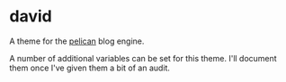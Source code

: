 david
=====

A theme for the [pelican](https://github.com/getpelican/pelican) blog engine.

A number of additional variables can be set for this theme. I'll
document them once I've given them a bit of an audit.
